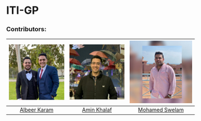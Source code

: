 # ITI-GP


### Contributors:
|![Alber Karam](images/albeer)|![Amin Khalaf](images/amin)|![Mohamed Swelam](images/swelam)|
|:-----------------:|:-----------:|:-----------------:|
|[Albeer Karam](https://github.com/AlberKaram)|[Amin Khalaf](https://github.com/Moatazxz)|[Mohamed Swelam](https://github.com/swelams)|

